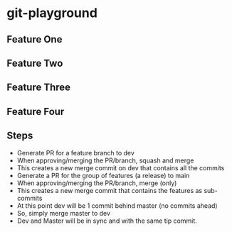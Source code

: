 # git-playground

## Feature One

## Feature Two

## Feature Three

## Feature Four

## Steps

* Generate PR for a feature branch to dev
* When approving/merging the PR/branch, squash and merge
* This creates a new merge commit on dev that contains all the commits
* Generate a PR for the group of features (a release) to main
* When approving/merging the PR/branch, merge (only)
* This creates a new merge commit that contains the features as sub-commits
* At this point dev will be 1 commit behind master (no commits ahead)
* So, simply merge master to dev
* Dev and Master will be in sync and with the same tip commit.

